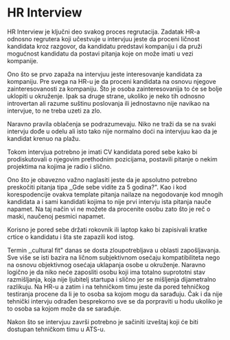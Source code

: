 # HR Interview

HR Interview je ključni deo svakog proces regrutacija. Zadatak HR-a odnosno regrutera koji učestvuje u intervjuu jeste da proceni ličnost kandidata kroz razgovor, da kandidatu predstavi kompaniju i da pruži mogućnost kandidatu da postavi pitanja koje on može imati u vezi kompanije. 

Ono što se prvo zapaža na intervjuu jeste interesovanje kandidata za kompaniju. Pre svega na HR-u je da proceni kandidata na osnovu njegove zainteresovanosti za kompaniju. Što je osoba zainteresovanija to će se bolje uklopiti u okruženje. Ipak sa druge strane, ukoliko je neko tih odnosno introvertan ali razume suštinu poslovanja ili jednostavno nije navikao na intervjue, to ne treba uzeti za zlo.

Naravno pravila oblačenja se podrazumevaju. Niko ne traži da se na svaki intervju dođe u odelu ali isto tako nije normalno doći na intervjuu kao da je kandidat krenuo na plažu. 

Tokom intervjua potrebno je imati CV kandidata pored sebe kako bi prodiskutovali o njegovim prethodnim pozicijama, postavili pitanje o nekim projektima na kojima je radio i slično. 

Ono što je obavezno važno naglasiti jeste da je apsolutno potrebno preskočiti pitanja tipa ,,Gde sebe vidite za 5 godina?". Kao i kod korespodencije ovakva template pitanja nailaze na negodovanje kod mnogih kandidata a i sami kandidati kojima to nije prvi intervju ista pitanja nauče napamet. Na taj način vi ne možete da procenite osobu zato što je reč o maski, naučenoj pesmici napamet. 

Korisno je pored sebe držati rokovnik ili laptop kako bi zapisivali kratke crtice o kandidatu i šta ste zapazili kod istog. 

Termin ,,cultural fit" danas se dosta zloupotrebljava u oblasti zapošljavanja. Sve više se isti bazira na ličnom subjektivnom osećaju kompatibiliteta nego na osnovu objektivnog osećaja uklapanja osobe u okruženje. Naravno logično je da niko neće zaposliti osobu koji ima totalno suprototni stav razmišljanja, koja nije ljubitelj startupa i slično jer se mišljenja dijametralno razlikuju. Na HR-u a zatim i na tehničkom timu jeste da pored tehničkog testiranja procene da li je to osoba sa kojom mogu da sarađuju. Čak i da nije tehnički intervju odrađen besprekorno sve se da porpraviti u hodu ukoliko je to osoba sa kojom može da se sarađuje. 

Nakon što se intervjuu završi potrebno je sačiniti izveštaj koji će biti dostupan tehničkom timu u ATS-u.

